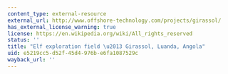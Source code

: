 ```yaml
---
content_type: external-resource
external_url: http://www.offshore-technology.com/projects/girassol/
has_external_license_warning: true
license: https://en.wikipedia.org/wiki/All_rights_reserved
status: ''
title: "Elf exploration field \u2013 Girassol, Luanda, Angola"
uid: e5219cc5-d52f-45d4-976b-e6fa1087529c
wayback_url: ''
---
```

